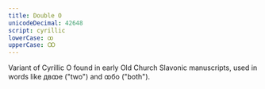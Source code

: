 ```yaml
---
title: Double O
unicodeDecimal: 42648
script: cyrillic
lowerCase: ꚙ
upperCase: Ꚙ
---
```


Variant of Cyrillic О found in early Old Church Slavonic manuscripts, used in words like двꚙе ("two") and ꚙбо ("both").
